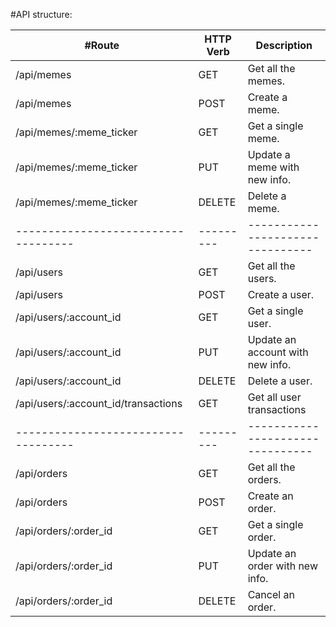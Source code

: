 #API structure:

#Route								| HTTP Verb	| Description
----------------------------------- | --------- | -------------------------------
/api/memes | GET | Get all the memes.
/api/memes | POST | Create a meme.
/api/memes/:meme_ticker | GET	| Get a single meme.
/api/memes/:meme_ticker | PUT	| Update a meme with new info.
/api/memes/:meme_ticker | DELETE | Delete a meme.
----------------------------------- | --------- | --------------------------------
/api/users | GET | Get all the users.
/api/users | POST | Create a user.
/api/users/:account_id | GET | Get a single user.
/api/users/:account_id | PUT | Update an account with new info.
/api/users/:account_id | DELETE	| Delete a user.
/api/users/:account_id/transactions | GET | Get all user transactions
----------------------------------- | --------- | --------------------------------
/api/orders | GET | Get all the orders.
/api/orders | POST | Create an order.
/api/orders/:order_id | GET | Get a single order.
/api/orders/:order_id | PUT | Update an order with new info.
/api/orders/:order_id | DELETE | Cancel an order.
